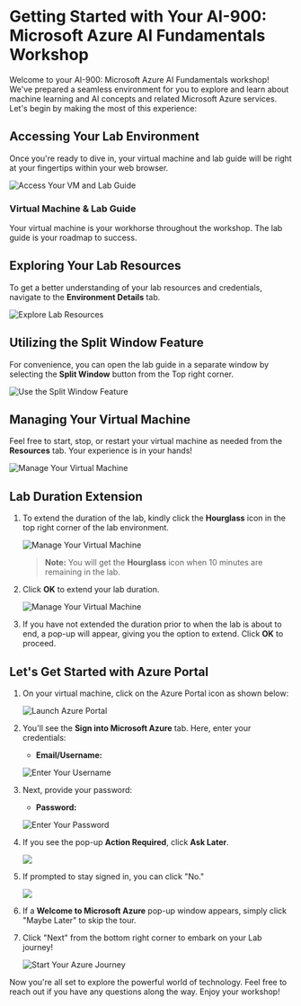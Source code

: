 # Getting Started with Your AI-900: Microsoft Azure AI Fundamentals Workshop
 
Welcome to your AI-900: Microsoft Azure AI Fundamentals workshop! We've prepared a seamless environment for you to explore and learn about machine learning and AI concepts and related Microsoft Azure services. Let's begin by making the most of this experience:
 
## Accessing Your Lab Environment
 
Once you're ready to dive in, your virtual machine and lab guide will be right at your fingertips within your web browser.
 
![Access Your VM and Lab Guide](./media/labguide.png)

### Virtual Machine & Lab Guide
 
Your virtual machine is your workhorse throughout the workshop. The lab guide is your roadmap to success.
 
## Exploring Your Lab Resources
 
To get a better understanding of your lab resources and credentials, navigate to the **Environment Details** tab.
 
![Explore Lab Resources](./media/env.png)
 
## Utilizing the Split Window Feature
 
For convenience, you can open the lab guide in a separate window by selecting the **Split Window** button from the Top right corner.
 
![Use the Split Window Feature](./media/spl.png)
 
## Managing Your Virtual Machine
 
Feel free to start, stop, or restart your virtual machine as needed from the **Resources** tab. Your experience is in your hands!
 
   ![Manage Your Virtual Machine](./media/res.png)

## **Lab Duration Extension**

1. To extend the duration of the lab, kindly click the **Hourglass** icon in the top right corner of the lab environment. 

    ![Manage Your Virtual Machine](media/gext.png)

    >**Note:** You will get the **Hourglass** icon when 10 minutes are remaining in the lab.
2. Click **OK** to extend your lab duration.

   ![Manage Your Virtual Machine](media/gext2.png)

3. If you have not extended the duration prior to when the lab is about to end, a pop-up will appear, giving you the option to extend. Click **OK** to proceed.
 
## Let's Get Started with Azure Portal
 
1. On your virtual machine, click on the Azure Portal icon as shown below:
 
   ![Launch Azure Portal](./media/portal.png)

2. You'll see the **Sign into Microsoft Azure** tab. Here, enter your credentials:
 
   - **Email/Username:** <inject key="AzureAdUserEmail"></inject>
 
   ![Enter Your Username](./media/sc900-image-1.png)
 
3. Next, provide your password:
 
   - **Password:** <inject key="AzureAdUserPassword"></inject>
 
   ![Enter Your Password](./media/sc900-image-2.png)

4. If you see the pop-up **Action Required**, click **Ask Later**.
   
    ![](./media/asklater.png)
 
5. If prompted to stay signed in, you can click "No."

    ![](./media/15.png)
 
6. If a **Welcome to Microsoft Azure** pop-up window appears, simply click "Maybe Later" to skip the tour.
 
7. Click "Next" from the bottom right corner to embark on your Lab journey!
 
   ![Start Your Azure Journey](./media/sc900-image(3).png)
 
Now you're all set to explore the powerful world of technology. Feel free to reach out if you have any questions along the way. Enjoy your workshop!
